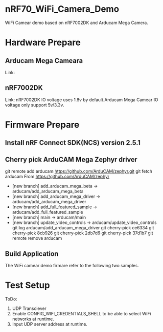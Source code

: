 # nRF70_WiFi_Camera_Demo
WiFi Camear demo based on nRF7002DK and Arducam Mega Camera.

# Hardware Prepare

## Arducam Mega Cameara
Link:

## nRF7002DK 
Link:
nRF7002DK IO voltage uses 1.8v by default.Arducam Mega Camear IO voltage only support 5v/3.3v.


# Firmware Prepare
## Install nRF Connect SDK(NCS) version 2.5.1

## Cherry pick ArduCAM Mega Zephyr driver
git remote add arducam https://github.com/ArduCAM/zephyr.git 
git fetch arducam
From https://github.com/ArduCAM/zephyr
 * [new branch]              add_arducam_mega_beta    -> arducam/add_arducam_mega_beta
 * [new branch]              add_arducam_mega_driver  -> arducam/add_arducam_mega_driver
 * [new branch]              add_full_featured_sample -> arducam/add_full_featured_sample
 * [new branch]              main                     -> arducam/main
 * [new branch]              update_video_controls    -> arducam/update_video_controls
git log arducam/add_arducam_mega_driver
git cherry-pick ce6334
git cherry-pick 8cb926
git cherry-pick 2db7d6
git cherry-pick 37d1b7
git remote remove arducam

## Build Application

The WiFi camear demo firmare refer to the following two samples.

# Test Setup

ToDo:
1. UDP Transciever
2. Enable CONFIG_WIFI_CREDENTIALS_SHELL to be able to select WiFi networks at runtime.
3. Input UDP server address at runtime.

